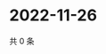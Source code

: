 # 2022-11-26

共 0 条

<!-- BEGIN WEIBO -->
<!-- 最后更新时间 Sat Nov 26 2022 12:17:34 GMT+0800 (China Standard Time) -->

<!-- END WEIBO -->
